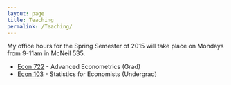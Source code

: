 ```yaml
---
layout: page
title: Teaching
permalink: /Teaching/
---
```

My office hours for the Spring Semester of 2015 will take place on Mondays from 9-11am in McNeil 535.

- [Econ 722](http://ditraglia.com/econ722) - Advanced Econometrics (Grad)
- [Econ 103](http://ditraglia.com/Econ103Public) - Statistics for Economists (Undergrad)

